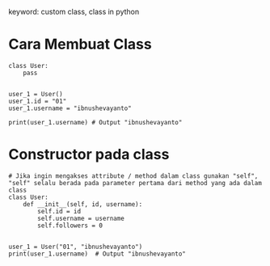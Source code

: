 keyword: custom class, class in python

# Cara Membuat Class

```
class User:
    pass


user_1 = User()
user_1.id = "01"
user_1.username = "ibnushevayanto"

print(user_1.username) # Output "ibnushevayanto"
```

# Constructor pada class

```
# Jika ingin mengakses attribute / method dalam class gunakan "self", "self" selalu berada pada parameter pertama dari method yang ada dalam class
class User:
    def __init__(self, id, username):
        self.id = id
        self.username = username
        self.followers = 0


user_1 = User("01", "ibnushevayanto")
print(user_1.username)  # Output "ibnushevayanto"
```